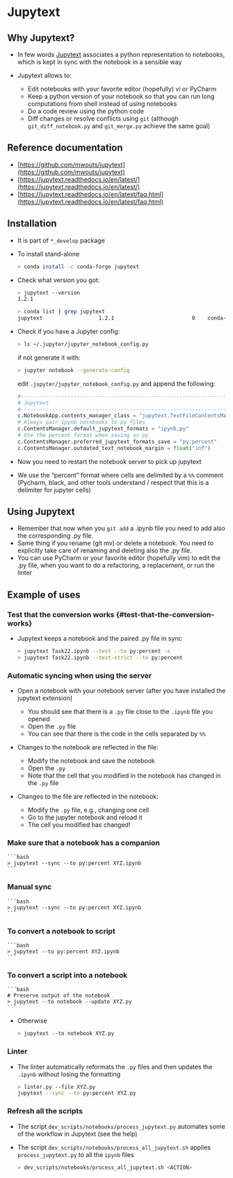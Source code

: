 <!--ts-->
<!--te-->

# Jupytext

## Why Jupytext?

- In few words [Jupytext](https://github.com/mwouts/jupytext) associates a python
  representation to notebooks, which is kept in sync with the notebook in a
  sensible way
 
- Jupytext allows to:
    - Edit notebooks with your favorite editor (hopefully) vi or PyCharm
    - Keep a python version of your notebook so that you can run long
      computations from shell instead of using notebooks
    - Do a code review using the python code 
    - Diff changes or resolve conflicts using `git` (although
      `git_diff_notebook.py` and `git_merge.py` achieve the same goal)

## Reference documentation
- [https://github.com/mwouts/jupytext](https://github.com/mwouts/jupytext)
- [https://jupytext.readthedocs.io/en/latest/](https://jupytext.readthedocs.io/en/latest/)
- [https://jupytext.readthedocs.io/en/latest/faq.html](https://jupytext.readthedocs.io/en/latest/faq.html)

## Installation

- It is part of `*_develop` package

- To install stand-alone
    ```bash
    > conda install -c conda-forge jupytext
    ```

- Check what version you got:
    ```bash
    > jupytext --version
    1.2.1

    > conda list | grep jupytext
    jupytext                  1.2.1                         0    conda-forge
    ```

- Check if you have a Jupyter config:
    ```bash
    > ls ~/.jupyter/jupyter_notebook_config.py
    ```
  if not generate it with:
    ```bash
    > jupyter notebook --generate-config
    ```
  edit `.jupyter/jupyter_notebook_config.py` and append the following:
    ```python
    #------------------------------------------------------------------------------
    # Jupytext
    #------------------------------------------------------------------------------
    c.NotebookApp.contents_manager_class = "jupytext.TextFileContentsManager"
    # Always pair ipynb notebooks to py files
    c.ContentsManager.default_jupytext_formats = "ipynb,py"
    # Use the percent format when saving as py
    c.ContentsManager.preferred_jupytext_formats_save = "py:percent"
    c.ContentsManager.outdated_text_notebook_margin = float("inf")
    ```

- Now you need to restart the notebook server to pick up jupytext
- We use the “percent” format where cells are delimited by a `%%` comment (Pycharm,
  black, and other tools understand / respect that this is a delimiter for
  jupyter cells)

## Using Jupytext
- Remember that now when you `git add` a .ipynb file you need to add also the
  corresponding .py file.
- Same thing if you rename (git mv) or delete a notebook. You need to explicitly
  take care of renaming and deleting also the .py file.
- You can use PyCharm or your favorite editor (hopefully vim) to edit the .py
  file, when you want to do a refactoring, a replacement, or run the linter

## Example of uses

### Test that the conversion works {#test-that-the-conversion-works}

- Jupytext keeps a notebook and the paired .py file in sync
    ```bash
    > jupytext Task22.ipynb --test --to py:percent -x
    > jupytext Task22.ipynb --test-strict --to py:percent
    ```

### Automatic syncing when using the server

- Open a notebook with your notebook server (after you have installed the jupytext extension)
    - You should see that there is a `.py` file close to the `.ipynb` file you opened
    - Open the `.py` file
    - You can see that there is the code in the cells separated by `%%`

- Changes to the notebook are reflected in the file:
    - Modify the notebook and save the notebook
    - Open the `.py`
    - Note that the cell that you modified in the notebook has changed in the `.py` file

- Changes to the file are reflected in the notebook:
    - Modify the `.py` file, e.g., changing one cell
    - Go to the jupyter notebook and reload it
    - The cell you modified has changed!

### Make sure that a notebook has a companion
    ```bash
    > jupytext --sync --to py:percent XYZ.ipynb
    ```

### Manual sync
    ```bash
    > jupytext --sync --to py:percent XYZ.ipynb
    ```

### To convert a notebook to script
    ```bash
    > jupytext --to py:percent XYZ.ipynb
    ```

### To convert a script into a notebook
    ```bash
    # Preserve output of the notebook
    > jupytext --to notebook --update XYZ.py
    ```
- Otherwise
    ```bash
    > jupytext --to notebook XYZ.py
    ```

### Linter
- The linter automatically reformats the `.py` files and then updates the
  `.ipynb` without losing the formatting
    ```bash
    > linter.py --file XYZ.py
    jupytext --sync --to py:percent XYZ.py 
    ```
### Refresh all the scripts
- The script `dev_scripts/notebooks/process_jupytext.py` automates some of the
  workflow in Jupytext (see the help)

- The script `dev_scripts/notebooks/process_all_jupytext.sh` applies
  `process_jupytext.py` to all the `ipynb` files
    ```bash
    > dev_scripts/notebooks/process_all_jupytext.sh <ACTION>
    ```
